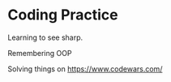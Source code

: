 # Coding Practice

Learning to see sharp.

Remembering OOP

Solving things on https://www.codewars.com/
